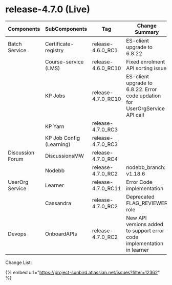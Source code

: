 # release-4.7.0 (Live)

| Components       | SubComponents            | Tag                 | Change Summary                                                               |
| ---------------- | ------------------------ | ------------------- | ---------------------------------------------------------------------------- |
| Batch Service    | Certificate-registry     | release-4.6.0\_RC1  | ES-client upgrade to 6.8.22                                                  |
|                  | Course-service (LMS)     | release-4.6.0\_RC10 | Fixed enrolment API sorting issue                                            |
|                  | KP Jobs                  | release-4.7.0\_RC10 | ES-client upgrade to 6.8.22. Error code updation for UserOrgService API call |
|                  | KP Yarn                  | release-4.7.0\_RC3  |                                                                              |
|                  | KP Job Config (Learning) | release-4.7.0\_RC3  |                                                                              |
| Discussion Forum | DiscussionsMW            | release-4.7.0\_RC4  |                                                                              |
|                  | Nodebb                   | release-4.7.0\_RC2  | nodebb\_branch: v1.18.6                                                      |
| UserOrg Service  | Learner                  | release-4.7.0\_RC11 | Error Code implementation                                                    |
|                  | Cassandra                | release-4.7.0\_RC2  | Deprecated FLAG\_REVIEWER role                                               |
| Devops           | OnboardAPIs              | release-4.7.0\_RC2  | New API versions added to support error code implementation in learner       |

Change List:

{% embed url="https://project-sunbird.atlassian.net/issues?filter=12362" %}

